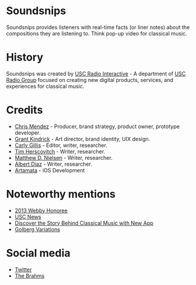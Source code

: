 Soundsnips
===

Soundsnips provides listeners with real-time facts (or liner notes) about the compositions they are listening to. Think pop-up video for classical music.



# History

Soundsnips was created by [USC Radio Interactive](http://interactive.uscradiogroup.org/) - A department of [USC Radio Group](http://uscradiogroup.org) focused on creating new digital products, services, and experiences for classical music. 



# Credits

- [Chris Mendez](http://www.chrisjmendez.com/) - Producer, brand strategy, product owner, prototype developer.
- [Grant Kindrick](http://grantkindrick.com/resume/) - Art director, brand identity, UIX design. 
- [Carly Gillis](http://carlyrosegillis.com/) - Editor, writer, researcher.
- [Tim Herscovitch](https://timh.bandcamp.com/) - Writer, researcher.
- [Matthew D. Nielsen](https://mattnielsen.com) - Writer, researcher.
- [Albert Diaz](https://www.linkedin.com/in/albert-diaz-0788717a) - Writer, researcher.
- [Artamata](http://artamata.com/) - iOS Development



# Noteworthy mentions

- [2013 Webby Honoree](http://webbyawards.com/winners/2013/mobile-apps/all-devices/podcasts/soundsnips/)
- [USC News](http://dailytrojan.com/2012/10/18/kusc-unveils-new-classical-music-app/)
- [Discover the Story Behind Classical Music with New App](https://pressroom.usc.edu/discover-the-story-behind-classical-music-with-new-app/)
- [Golberg Variations](http://www.opengoldbergvariations.org/soundsnips-free-iphone-app-featuring-open-goldberg-variations)


# Social media

- [Twitter](https://twitter.com/soundsnips)
- [The Brahms](https://twitter.com/thebrahms)
